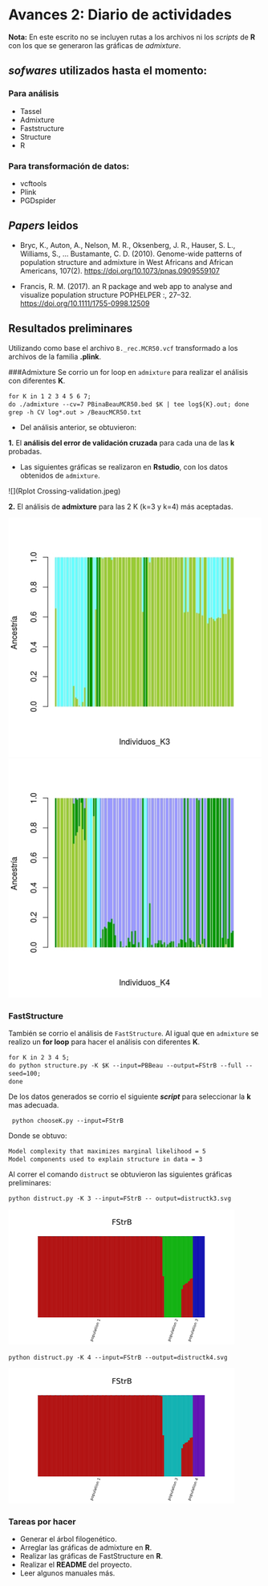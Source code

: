 # Avances 2: Diario de actividades

**Nota:** En este escrito no se incluyen rutas a  los archivos ni los *scripts* de **R** con los que se generaron las gráficas de *admixture*. 

## *sofwares* utilizados hasta el momento:
### Para análisis
 - Tassel 
 - Admixture
 - Faststructure
 - Structure
 - R 
 
### Para transformación de datos:
 - vcftools
 - Plink 
 - PGDspider 
  
## *Papers* leidos
- Bryc, K., Auton, A., Nelson, M. R., Oksenberg, J. R., Hauser, S. L., Williams, S., … Bustamante, C. D. (2010). Genome-wide patterns of population structure and admixture in West Africans and African Americans, 107(2). https://doi.org/10.1073/pnas.0909559107

- Francis, R. M. (2017). an R package and web app to analyse and visualize population structure POPHELPER :, 27–32. https://doi.org/10.1111/1755-0998.12509

## Resultados preliminares
Utilizando como base el archivo `B._rec.MCR50.vcf` transformado a los archivos de la familia **.plink**.

###Admixture 
Se corrio un for loop en `admixture` para realizar el análisis con diferentes **K**. 

```:::bash
for K in 1 2 3 4 5 6 7;
do ./admixture --cv=7 PBinaBeauMCR50.bed $K | tee log${K}.out; done
grep -h CV log*.out > /BeaucMCR50.txt
```
* Del análisis anterior, se obtuvieron:

**1.** El **análisis del error de validación cruzada** para cada una de las **k** probadas.
 
* Las siguientes gráficas se realizaron en **Rstudio**, con los datos obtenidos de `admixture`.  


![](Rplot Crossing-validation.jpeg)

**2.** El análisis de **admixture** para las 2 K (k=3 y k=4) más aceptadas. 

![](Rplot03.jpeg)
![](Rplot04.jpeg)

### FastStructure
También se corrio el análisis de `FastStructure`. Al igual que en `admixture` se realizo un **for loop**  para hacer el análisis con diferentes **K**. 

```:::bash
for K in 2 3 4 5;
do python structure.py -K $K --input=PBBeau --output=FStrB --full --seed=100; 
done
```
De los datos generados se corrio el siguiente ***script*** para seleccionar la **k** mas adecuada. 

```:::bash
 python chooseK.py --input=FStrB 
```

Donde se obtuvo:

```
Model complexity that maximizes marginal likelihood = 5
Model components used to explain structure in data = 3
```

Al correr el comando `distruct` se obtuvieron las siguientes gráficas preliminares:

```
python distruct.py -K 3 --input=FStrB -- output=distructk3.svg
```
![](distructk3.jpg)

```
python distruct.py -K 4 --input=FStrB --output=distructk4.svg
```
![](distructk4.jpg) 

### Tareas por hacer
* Generar el árbol filogenético. 
* Arreglar las gráficas de admixture en **R**.
* Realizar las gráficas de FastStructure en **R**.
* Realizar el **README** del proyecto.
* Leer algunos manuales más. 
